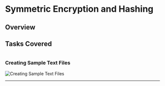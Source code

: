 # Symmetric Encryption and Hashing
## Overview
## Tasks Covered
#  
### Creating Sample Text Files
![Creating Sample Text Files](https://github.com/user-attachments/assets/3bbb959e-66d3-4394-be85-1230b46eb7c9)
______________________________________________________________________________________________________________
